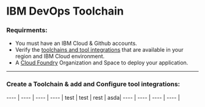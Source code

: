 # IBM DevOps Toolchain

### Requirments:
- You must have an IBM Cloud & Github accounts. 
- Verify the [toolchains and tool integrations](https://cloud.ibm.com/docs/ContinuousDelivery?topic=ContinuousDelivery-cd_about) that are available in your region and IBM Cloud environment.
- A [Cloud Foundry](https://cloud.ibm.com/account/cloud-foundry) Organization and Space to deploy your application.
---

### Create a Toolchain & add and Configure tool integrations:
---- | ---- | ---- | ---- |
 test | test | rest | asda|
---- | ---- | ---- | ---- |
